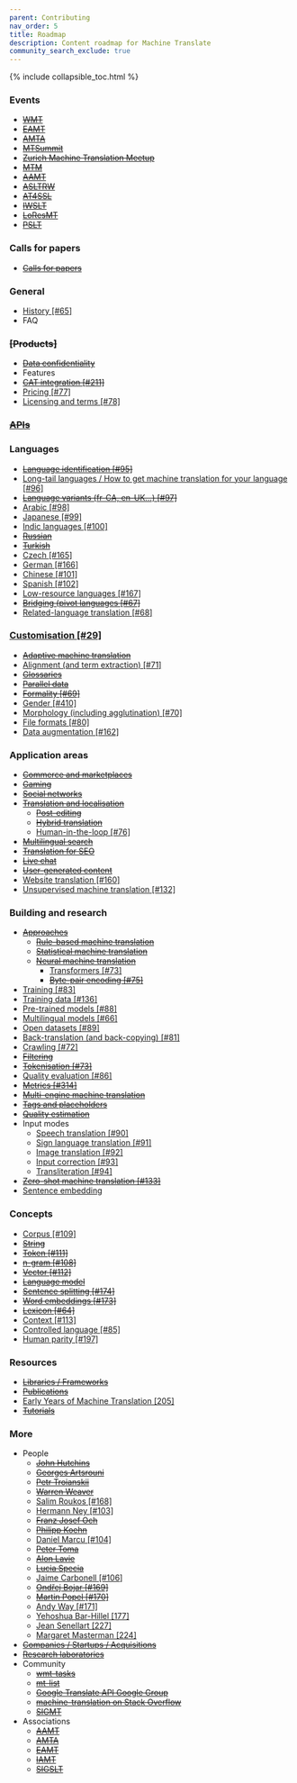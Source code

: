 ```yaml
---
parent: Contributing
nav_order: 5
title: Roadmap
description: Content roadmap for Machine Translate
community_search_exclude: true
---
```


{% include collapsible_toc.html %}

### Events

- ~~[WMT](/wmt)~~
- ~~[EAMT](/eamt-2022)~~
- ~~[AMTA](/amta-2022)~~
- ~~[MTSummit](/mt-summit-2021)~~
- ~~[Zurich Machine Translation Meetup](/zurich-machine-translation-meetup-9)~~
- ~~[MTM](/mtm-2019)~~
- ~~[AAMT](/aamt-2021)~~
- ~~[ASLTRW](/asltrw-2021)~~
- ~~[AT4SSL](/at4ssl-2021)~~
- ~~[IWSLT](/iwslt-2022)~~
- ~~[LoResMT](/loresmt-2022)~~
- ~~[PSLT](/pslt-2021)~~


### Calls for papers

- ~~[Calls for papers](/calls-for-papers)~~

### General

- [History \[#65\]](https://github.com/machinetranslate/machinetranslate.org/issues/65)
- FAQ

### ~~[Products]~~

- ~~[Data confidentiality](/data-confidentiality)~~
- Features
- ~~[CAT integration \[#211\]](https://github.com/machinetranslate/machinetranslate.org/issues/211)~~
- [Pricing \[#77\]](https://github.com/machinetranslate/machinetranslate.org/issues/77)
- [Licensing and terms \[#78\]](https://github.com/machinetranslate/machinetranslate.org/issues/78)

### ~~[APIs](/apis)~~

### Languages

- ~~[Language identification \[#95\]](https://github.com/machinetranslate/machinetranslate.org/issues/95)~~
- [Long-tail languages / How to get machine translation for your language \[#96\]](https://github.com/machinetranslate/machinetranslate.org/issues/96)
- ~~[Language variants (fr-CA, en-UK…) \[#97\]](https://github.com/machinetranslate/machinetranslate.org/issues/97)~~
- [Arabic \[#98\]](https://github.com/machinetranslate/machinetranslate.org/issues/98)
- [Japanese \[#99\]](https://github.com/machinetranslate/machinetranslate.org/issues/99)
- [Indic languages \[#100\]](https://github.com/machinetranslate/machinetranslate.org/issues/100)
- ~~[Russian](/russian)~~
- ~~[Turkish](/turkish)~~
- [Czech \[#165\]](https://github.com/machinetranslate/machinetranslate.org/issues/165)
- [German \[#166\]](https://github.com/machinetranslate/machinetranslate.org/issues/166)
- [Chinese \[#101\]](https://github.com/machinetranslate/machinetranslate.org/issues/101)
- [Spanish \[#102\]](https://github.com/machinetranslate/machinetranslate.org/issues/102)
- [Low-resource languages \[#167\]](https://github.com/machinetranslate/machinetranslate.org/issues/167)
- ~~[Bridging (pivot languages \[#67\]](https://github.com/machinetranslate/machinetranslate.org/issues/67)~~
- [Related-language translation \[#68\]](https://github.com/machinetranslate/machinetranslate.org/issues/68)

### [Customisation \[#29\]](https://github.com/machinetranslate/machinetranslate.org/issues/29)
  - ~~[Adaptive machine translation](/adaptive)~~
  - [Alignment (and term extraction) \[#71\]](https://github.com/machinetranslate/machinetranslate.org/issues/71)
  - ~~[Glossaries](/glossaries)~~
  - ~~[Parallel data](/parallel-data)~~
  - ~~[Formality \[#69\]](https://github.com/machinetranslate/machinetranslate.org/issues/69)~~
  - [Gender \[#410\]](https://github.com/machinetranslate/machinetranslate.org/issues/410)
  - [Morphology (including agglutination) \[#70\]](https://github.com/machinetranslate/machinetranslate.org/issues/70)
  - [File formats \[#80\]](https://github.com/machinetranslate/machinetranslate.org/issues/80)
  - [Data augmentation \[#162\]](https://github.com/machinetranslate/machinetranslate.org/issues/162)

### Application areas
  - ~~[Commerce and marketplaces](/commerce-and-marketplaces)~~
  - ~~[Gaming](/gaming)~~
  - ~~[Social networks](/social-networks)~~
  - ~~[Translation and localisation](/translation-and-localisation)~~
    - ~~[Post-editing](/post-editing)~~
    - ~~[Hybrid translation](/hybrid-translation)~~
    - [Human-in-the-loop \[#76\]](https://github.com/machinetranslate/machinetranslate.org/issues/76)
  - ~~[Multilingual search](/multilingual-search)~~
  - ~~[Translation for SEO](/seo)~~
  - ~~[Live chat](/live-chat)~~
  - ~~[User-generated content](/user-generated-content)~~
  - [Website translation \[#160\]](https://github.com/machinetranslate/machinetranslate.org/issues/160)
  - [Unsupervised machine translation \[#132\]](https://github.com/machinetranslate/machinetranslate.org/issues/132)

### Building and research

- ~~[Approaches](/approaches)~~
  - ~~[Rule-based machine translation](/rule-based-machine-translation)~~
  - ~~[Statistical machine translation](/statistical-machine-translation)~~
  - ~~[Neural machine translation](/neural-machine-translation)~~
    - [Transformers \[#73\]](https://github.com/machinetranslate/machinetranslate.org/issues/73)
    - ~~[Byte-pair encoding \[#75\]](https://github.com/machinetranslate/machinetranslate.org/issues/75)~~
- [Training \[#83\]](https://github.com/machinetranslate/machinetranslate.org/issues/83)
- [Training data \[#136\]](https://github.com/machinetranslate/machinetranslate.org/issues/136)
- [Pre-trained models \[#88\]](https://github.com/machinetranslate/machinetranslate.org/issues/88)
- [Multilingual models \[#66\]](https://github.com/machinetranslate/machinetranslate.org/issues/66)
- [Open datasets \[#89\]](https://github.com/machinetranslate/machinetranslate.org/issues/89)
- [Back-translation (and back-copying) \[#81\]](https://github.com/machinetranslate/machinetranslate.org/issues/81)
- [Crawling \[#72\]](https://github.com/machinetranslate/machinetranslate.org/issues/72)
- ~~[Filtering](/filtering)~~
- ~~[Tokenisation \[#73\]](https://github.com/machinetranslate/machinetranslate.org/issues/73)~~
- [Quality evaluation \[#86\]](https://github.com/machinetranslate/machinetranslate.org/issues/86)
- ~~[Metrics \[#314\]](https://github.com/machinetranslate/machinetranslate.org/issues/314)~~
- ~~[Multi-engine machine translation](/multi-engine-machine-translation)~~
- ~~[Tags and placeholders](/tags-and-placeholders)~~
- ~~[Quality estimation](/quality-estimation)~~
- Input modes
  - [Speech translation \[#90\]](https://github.com/machinetranslate/machinetranslate.org/issues/90)
  - [Sign language translation \[#91\]](https://github.com/machinetranslate/machinetranslate.org/issues/91)
  - [Image translation \[#92\]](https://github.com/machinetranslate/machinetranslate.org/issues/92)
  - [Input correction \[#93\]](https://github.com/machinetranslate/machinetranslate.org/issues/93)
  - [Transliteration \[#94\]](https://github.com/machinetranslate/machinetranslate.org/issues/94)  
- ~~[Zero-shot machine translation \[#133\]](https://github.com/machinetranslate/machinetranslate.org/issues/133)~~
- [Sentence embedding](https://github.com/machinetranslate/machinetranslate.org/issues/583)

### Concepts

  - [Corpus \[#109\]](https://github.com/machinetranslate/machinetranslate.org/issues/109)
  - ~~[String](/string)~~
  - ~~[Token \[#111\]](https://github.com/machinetranslate/machinetranslate.org/issues/111)~~
  - ~~[n-gram \[#108\]](https://github.com/machinetranslate/machinetranslate.org/issues/108)~~
  - ~~[Vector \[#112\]](https://github.com/machinetranslate/machinetranslate.org/issues/112)~~
  - ~~[Language model](/language-model)~~
  - ~~[Sentence splitting \[#174\]](https://github.com/machinetranslate/machinetranslate.org/issues/174)~~
  - ~~[Word embeddings \[#173\]](https://github.com/machinetranslate/machinetranslate.org/issues/173)~~
  - ~~[Lexicon \[#64\]](https://github.com/machinetranslate/machinetranslate.org/issues/64)~~
  - [Context \[#113\]](https://github.com/machinetranslate/machinetranslate.org/issues/113)
  - [Controlled language \[#85\]](https://github.com/machinetranslate/machinetranslate.org/issues/85)
  - [Human parity \[#197\]](https://github.com/machinetranslate/machinetranslate.org/issues/197)

### Resources

- ~~[Libraries / Frameworks](/libraries-and-frameworks)~~
- ~~[Publications](/publications)~~
- [Early Years of Machine Translation \[205\]](https://github.com/machinetranslate/machinetranslate.org/issues/205)
- ~~[Tutorials](/tutorials)~~

### More

- People
  - ~~[John Hutchins](/john-hutchins)~~
  - ~~[Georges Artsrouni](/georges-artsrouni)~~
  - ~~[Petr Troianskii](/petr-troyanskii)~~
  - ~~[Warren Weaver](/warren-weaver)~~
  - [Salim Roukos \[#168\]](https://github.com/machinetranslate/machinetranslate.org/issues/168)
  - [Hermann Ney \[#103\]](https://github.com/machinetranslate/machinetranslate.org/issues/103)
  - ~~[Franz Josef Och](/franz-josef-och)~~
  - ~~[Philipp Koehn](/philipp-koehn)~~
  - [Daniel Marcu \[#104\]](https://github.com/machinetranslate/machinetranslate.org/issues/104)
  - ~~[Peter Toma](/peter-toma)~~
  - ~~[Alon Lavie](/alon-lavie)~~
  - ~~[Lucia Specia](/lucia-specia)~~
  - [Jaime Carbonell \[#106\]](https://github.com/machinetranslate/machinetranslate.org/issues/106)
  - ~~[Ondřej Bojar \[#169\]](https://github.com/machinetranslate/machinetranslate.org/issues/169)~~
  - ~~[Martin Popel \[#170\]](https://github.com/machinetranslate/machinetranslate.org/issues/170)~~
  - [Andy Way \[#171\]](https://github.com/machinetranslate/machinetranslate.org/issues/171)
  - [Yehoshua Bar-Hillel \[177\]](https://github.com/machinetranslate/machinetranslate.org/issues/177)
  - [Jean Senellart \[227\]](https://github.com/machinetranslate/machinetranslate.org/issues/227)
  - [Margaret Masterman \[224\]](https://github.com/machinetranslate/machinetranslate.org/issues/224)
- ~~[Companies / Startups / Acquisitions](/companies)~~
- ~~[Research laboratories](/research-laboratories)~~
- Community
  - ~~[wmt-tasks](/communities#workshop-on-statistical-machine-translation)~~
  - ~~[mt-list](/communities#mt-list)~~
  - ~~[Google Translate API Google Group](/communities#google-cloud-translation-api)~~
  - ~~[machine-translation on Stack Overflow](/communities#stackoverflow-machine-translation)~~
  - ~~[SIGMT](/communities#sigmt)~~
- Associations
  - ~~[AAMT](/aamt)~~
  - ~~[AMTA](/amta)~~
  - ~~[EAMT](/eamt)~~
  - ~~[IAMT](/iamt)~~
  - ~~[SIGSLT](/sigslt)~~
